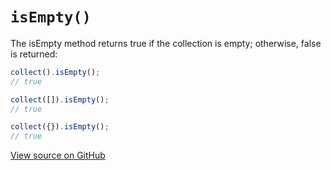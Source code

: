 # `isEmpty()`

The isEmpty method returns true if the collection is empty; otherwise, false is returned:

```js
collect().isEmpty();
// true

collect([]).isEmpty();
// true

collect({}).isEmpty();
// true
```

[View source on GitHub](https://github.com/ecrmnn/collect.js/blob/master/src/methods/isEmpty.js)